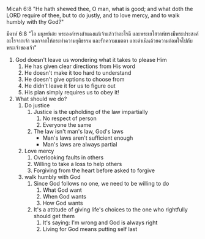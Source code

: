 Micah 6:8 "He hath shewed thee, O man, what is good; and what doth the LORD require of thee, but to do justly, and to love mercy, and to walk humbly with thy God?"

มีคาห์ 6:8 "โอ มนุษย์เอ๋ย พระองค์ทรงสำแดงแก่เจ้าแล้วว่าอะไรดี และพระเยโฮวาห์ทรงมีพระประสงค์อะไรจากเจ้า นอกจากให้กระทำความยุติธรรม และรักความเมตตา และดำเนินด้วยความถ่อมใจไปกับพระเจ้าของเจ้า"

1. God doesn't leave us wondering what it takes to please Him
   1. He has given clear directions from His word
   2. He doesn't make it too hard to understand
   3. He doesn't give options to choose from
   4. He didn't leave it for us to figure out
   5. His plan simply requires us to obey it!
2. What should we do?
   1. Do justice
      1. Justice is the upholding of the law impartially
         1. No respect of person
         2. Everyone the same
      2. The law isn't man's law, God's laws
         - Man's laws aren't sufficient enough
         - Man's laws are always partial
   2. Love mercy
      1. Overlooking faults in others
      2. Willing to take a loss to help others
      3. Forgiving from the heart before asked to forgive
   3. walk humbly with God
      1. Since God follows no one, we need to be willing to do
         1. What God want
         2. When God wants
         3. How God wants
      2. It's a attitude of giving life's choices to the one who rightfully should get them
         1. It's saying: I'm wrong and God is always right
         2. Living for God means putting self last
